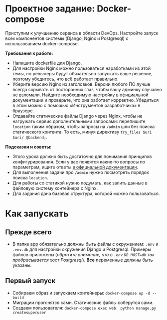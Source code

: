 # Проектное задание: Docker-compose

Приступим к улучшению сервиса в области DevOps. Настройте запуск всех компонентов системы (Django, Nginx и Postgresql) с использованием
docker-compose.

**Требования к работе:**

- Напишите dockerfile для Django.
- Для настройки Nginx можно пользоваться наработками из этой темы, но ревьюеры будут обязательно запускать ваше решение, поэтому убедитесь,
  что всё работает правильно.
- Уберите версию Nginx из заголовков. Версии любого ПО лучше всегда скрывать от посторонних глаз, чтобы вашу админку случайно не взломали.
  Найдите необходимую настройку в официальной документации и проверьте, что она работает корректно. Убедиться в этом можно с помощью
  «Инструментов разработчика» в браузере.
- Отдавайте статические файлы Django через Nginx, чтобы не нагружать сервис дополнительными запросами: перепишите `location` таким образом,
  чтобы запросы на `/admin` шли без поиска статического контента. То есть, минуя директиву `try_files $uri $uri/ @backend;`.

**Подсказки и советы:**

- Этого урока должно быть достаточно для понимания принципов конфигурирования. Если у вас появятся какие-то вопросы по параметрам, ищите
  ответы [в официальной документации](https://nginx.org/ru/).
- Для выполнения задачи про `/admin` нужно посмотреть порядок поиска `location`.
- Для работы со статикой нужно подумать, как залить данные в файловую систему контейнера с Nginx.
- Для задания дана базовая структура, которой можно пользоваться.

# Как запускать

## Прежде всего

- В папке app обязательно должны быть файлы с окружением: `.env` и `.env.db` для настройки окружения Django и Postgresql. Примеры файлов
  приложены (_обратите внимание, что в `.env` `DB_HOST=db` так пробрасывается хост Postgresql_). **Все** переменные должны быть указаны.

## Первый запуск

- Собираем образ и запускаем контейнеры: `docker-compose up -d --build`
- Миграции прогонятся сами. Статические файлы соберутся сами.
- Создаем пользователя: `docker-compose exec web  python manage.py createsuperuser`
